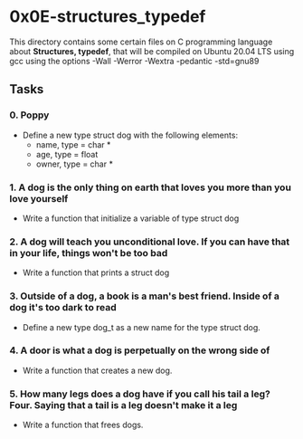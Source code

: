 # 0x0E-structures_typedef
This directory contains some certain files on C programming language about **Structures, typedef**, that will be compiled on Ubuntu 20.04 LTS using gcc using the options -Wall -Werror -Wextra -pedantic -std=gnu89

## Tasks
### 0. Poppy
- Define a new type struct dog with the following elements:
	* name, type = char *
	* age, type = float
	* owner, type = char *

### 1. A dog is the only thing on earth that loves you more than you love yourself
- Write a function that initialize a variable of type struct dog

### 2. A dog will teach you unconditional love. If you can have that in your life, things won't be too bad
- Write a function that prints a struct dog

### 3. Outside of a dog, a book is a man's best friend. Inside of a dog it's too dark to read
- Define a new type dog_t as a new name for the type struct dog.

### 4. A door is what a dog is perpetually on the wrong side of
- Write a function that creates a new dog.

### 5. How many legs does a dog have if you call his tail a leg? Four. Saying that a tail is a leg doesn't make it a leg
- Write a function that frees dogs.

